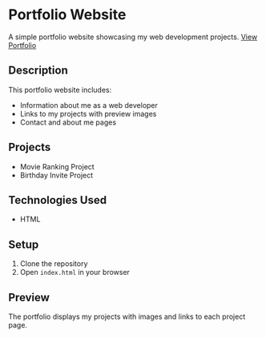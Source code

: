 
# Portfolio Website

A simple portfolio website showcasing my web development projects.
[View Portfolio](https://subho1a.github.io/html-portfolio/)  

## Description

This portfolio website includes:
- Information about me as a web developer
- Links to my projects with preview images
- Contact and about me pages

## Projects

- Movie Ranking Project
- Birthday Invite Project

## Technologies Used

- HTML

## Setup

1. Clone the repository
2. Open `index.html` in your browser

## Preview

The portfolio displays my projects with images and links to each project page. 
